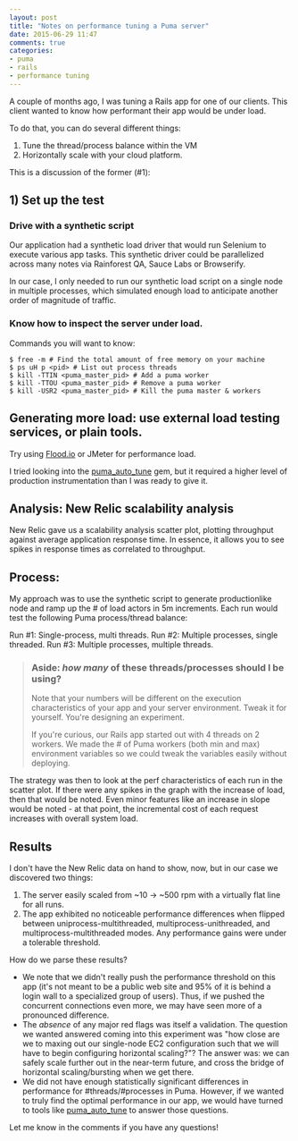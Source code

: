 ```yaml
---
layout: post
title: "Notes on performance tuning a Puma server"
date: 2015-06-29 11:47
comments: true
categories:
- puma
- rails
- performance tuning
---
```


A couple of months ago, I was tuning a Rails app for one of our clients.
This client wanted to know how performant their app would be under load.

To do that, you can do several different things:

1. Tune the thread/process balance within the VM
2. Horizontally scale with your cloud platform.

This is a discussion of the former (#1):

## 1) Set up the test

### Drive with a synthetic script

Our application had a synthetic load driver that would run Selenium to
execute various app tasks. This synthetic driver could be parallelized
across many notes via Rainforest QA, Sauce Labs or Browserify.

In our case, I only needed to run our synthetic load script on a single
node in multiple processes, which simulated enough load to anticipate
another order of magnitude of traffic.

### Know how to inspect the server under load.

Commands you will want to know:

    $ free -m # Find the total amount of free memory on your machine
    $ ps uH p <pid> # List out process threads
    $ kill -TTIN <puma_master_pid> # Add a puma worker
    $ kill -TTOU <puma_master_pid> # Remove a puma worker
    $ kill -USR2 <puma_master_pid> # Kill the puma master & workers

## Generating more load: use external load testing services, or plain tools.

Try using [Flood.io](http://www.flood.io) or JMeter for performance load.

I tried looking into the [puma_auto_tune](https://github.com/schneems/puma_auto_tune) gem, but it required a higher level of production instrumentation than I was ready to give it.

## Analysis: New Relic scalability analysis

New Relic gave us a scalability analysis scatter plot, plotting
throughput against average application response time. In essence, it
allows you to see spikes in response times as correlated to throughput.

## Process:

My approach was to use the synthetic script to generate productionlike
node and ramp up the # of load actors in 5m increments. Each run would
test the following Puma process/thread balance:

Run #1: Single-process, multi threads.
Run #2: Multiple processes, single threaded.
Run #3: Multiple processes, multiple threads.

> ### Aside: *how many* of these threads/processes should I be using?
> 
> Note that your numbers will be different on the execution
> characteristics of your app and your server environment. Tweak it for
> yourself. You're designing an experiment.
>
> If you're curious, our Rails app started out with 4 threads on 2
> workers. We made the # of Puma workers (both min and max) environment
> variables so we could tweak the variables easily without deploying.

The strategy was then to look at the perf characteristics of each run in
the scatter plot. If there were any spikes in the graph with the
increase of load, then that would be noted. Even minor features like an
increase in slope would be noted - at that point, the incremental cost
of each request increases with overall system load.

## Results

I don't have the New Relic data on hand to show, now, but in our case we
discovered two things:

1. The server easily scaled from ~10 -> ~500 rpm with a virtually flat
   line for all runs.
1. The app exhibited no noticeable performance differences when flipped
   between uniprocess-multithreaded, multiprocess-unithreaded, and
   multiprocess-multithreaded modes. Any performance gains were under a
   tolerable threshold.

How do we parse these results?

* We note that we didn't really push the performance threshold on this
app (it's not meant to be a public web site and 95% of it is behind a
login wall to a specialized group of users). Thus, if we pushed the
concurrent connections even more, we may have seen more of a pronounced
difference.
* The *absence* of any major red flags was itself a validation. The
question we wanted answered coming into this experiment was "how close
are we to maxing out our single-node EC2 configuration such that we will
have to begin configuring horizontal scaling?"? The answer was: we can
safely scale further out in the near-term future, and cross the bridge
of horizontal scaling/bursting when we get there.
* We did not have enough statistically significant differences in
performance for #threads/#processes in Puma. However, if we wanted to
truly find the optimal performance in our app, we would have turned to
tools like [puma_auto_tune](https://github.com/schneems/puma_auto_tune) to answer those questions.

Let me know in the comments if you have any questions!
